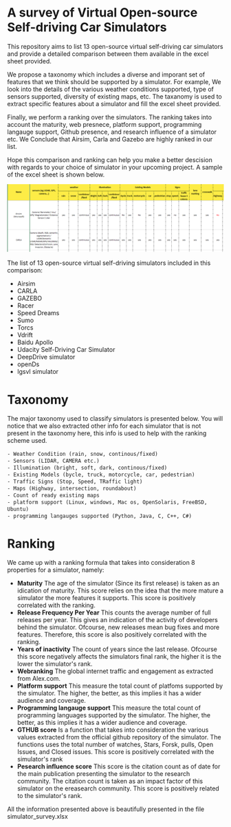 # A survey of Virtual Open-source Self-driving Car Simulators

This repository aims to list 13 open-source virtual self-driving car simulators and provide a detailed comparison between them available in the excel sheet provided.

We propose a taxonomy which includes a diverse and imporant set of features that we think should be supported by a simulator. For example, We look into the details of the various weather conditions supported, type of sensors supported, diversity of existing maps,  etc. The taxanomy is used to extract specific features about a simulator and fill the excel sheet provided.

Finally, we perform a ranking over the simulators. The ranking takes into account the maturity, web presnece, platform support, programming langauge support, Github presence, and research influence of a simulator etc. We Conclude that Airsim, Carla and Gazebo are highly ranked in our list.

Hope this comparison and ranking can help you make a better descision with regards to your choice of simulator in your upcoming project. A sample of the excel sheet is shown below.

![Sample Excel sheet](sample_survey.PNG)

The list of 13 open-source virtual self-driving simulators included in this comparison:
 - Airsim
 - CARLA
 - GAZEBO
 - Racer
 - Speed Dreams
 - Sumo
 - Torcs
 - Vdrift
 - Baidu Apollo
 - Udacity Self-Driving Car Simulator
 - DeepDrive simulator
 - openDs
 - lgsvl simulator

# Taxonomy
The major taxonomy used to classify simulators is presented below. You will notice that we also extracted other info for each simulator that is not present in the taxonomy here, this info is used to help with the ranking scheme used.

    - Weather Condition (rain, snow, continous/fixed)
    - Sensors (LIDAR, CAMERA etc.)
    - Illumination (bright, soft, dark, continous/fixed)
    - Existing Models (bycle, truck, motorcycle, car, pedestrian)
    - Traffic Signs (Stop, Speed, TRaffic light)
    - Maps (Highway, intersection, roundabout)
    - Count of ready existing maps
    - platform support (Linux, windows, Mac os, OpenSolaris, FreeBSD, Ubuntu)
    - programming langauges supported (Python, Java, C, C++, C#)

# Ranking
We came up with a ranking formula that takes into consideration 8 properties for a simulator, namely:
- **Maturity** The age of the simulator (Since its first release) is taken as an idication of maturity. This score relies on the idea that the more mature a simulator the more features it supports. This score is positively correlated with the ranking.
- **Release Frequency Per Year** This counts the average number of full releases per year. This gives an indication of the activity of developers behind the simulator. Ofcourse, new releases mean bug fixes and more features. Therefore, this score is also positively correlated with the ranking.  
- **Years of inactivity** The count of years since the last release. Ofcourse this score negatively affects the simulators final rank, the higher it is the lower the simulator's rank.
- **Webranking** The global internet traffic and engagement as extracted from Alex.com.
- **Platform support**	This measure the total count of platfoms supported by the simulator. The higher, the better, as this implies it has a wider audience and coverage.
- **Programming langauge support**	This measure the total count of programming languages supported by the simulator. The higher, the better, as this implies it has a wider audience and coverage.
- **GTHUB score** Is a function that takes into consideration the various values extracted from the official github repository of the simulator. The functions uses the total number of watches, Stars, Forsk, pulls, Open Issues, and Closed issues. This score is positively correlated with the simulator's rank 
- **Pesearch influence score** This score is the citation count as of date for the main publication presenting the simulator to the research community. The citation count is taken as an impact factor of this simulator on the ereasearch community. This score is positively related to the simulator's rank.


All the information presented above is beautifully presented in the file simulator_survey.xlsx


